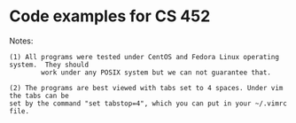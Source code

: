 
Code examples for CS 452
========================

Notes: 

	(1) All programs were tested under CentOS and Fedora Linux operating system.  They should
            work under any POSIX system but we can not guarantee that. 

	(2) The programs are best viewed with tabs set to 4 spaces. Under vim the tabs can be
	set by the command "set tabstop=4", which you can put in your ~/.vimrc file.
